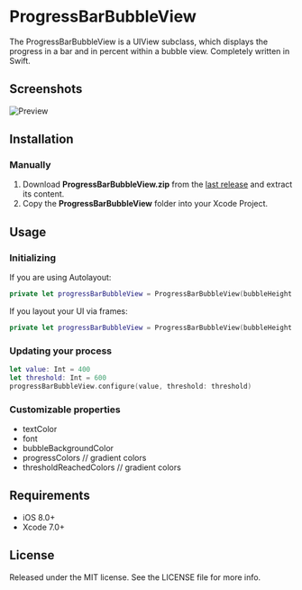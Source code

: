 # ProgressBarBubbleView

The ProgressBarBubbleView is a UIView subclass, which displays the progress in a bar and in percent within a bubble view. Completely written in Swift.

## Screenshots
![Preview](https://cloud.githubusercontent.com/assets/5786065/15242917/fe98ab64-18f8-11e6-84cd-57f4ec0d906c.gif
)

## Installation

### Manually

1. Download **ProgressBarBubbleView.zip** from the [last release](https://github.com/mollywoodnini/ProgressBarBubbleView/releases/latest) and extract its content.
2. Copy the **ProgressBarBubbleView** folder into your Xcode Project.

## Usage

### Initializing
If you are using Autolayout:
```swift
private let progressBarBubbleView = ProgressBarBubbleView(bubbleHeight: 40, barHeight: 10)
```

If you layout your UI via frames:
```swift
private let progressBarBubbleView = ProgressBarBubbleView(bubbleHeight: 40, barHeight: 10, width: 300, position: CGPointZero)
```

### Updating your process
```swift
let value: Int = 400
let threshold: Int = 600
progressBarBubbleView.configure(value, threshold: threshold)
```

### Customizable properties
* textColor
* font
* bubbleBackgroundColor
* progressColors // gradient colors
* thresholdReachedColors // gradient colors

## Requirements
- iOS 8.0+
- Xcode 7.0+

## License

Released under the MIT license. See the LICENSE file for more info.
